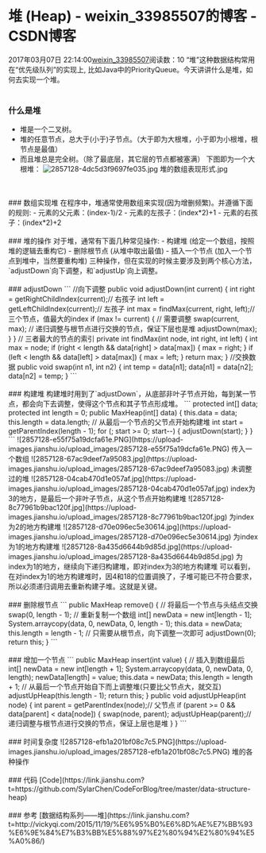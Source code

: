 # 堆 (Heap) - weixin_33985507的博客 - CSDN博客
2017年03月07日 22:14:00[weixin_33985507](https://me.csdn.net/weixin_33985507)阅读数：10
“堆”这种数据结构常用在“优先级队列”的实现上, 比如Java中的PriorityQueue。今天讲讲什么是堆，如何去实现一个堆。
</br>
</br>
### 什么是堆
- 堆是一个二叉树。
- 堆的任意节点，总大于(小于)子节点。（大于即为大根堆，小于即为小根堆，根节点是最值）
- 而且堆总是完全树。（除了最底层，其它层的节点都被塞满）
下图即为一个大根堆：
![2857128-4dc5d3f9697fe035.jpg](https://upload-images.jianshu.io/upload_images/2857128-4dc5d3f9697fe035.jpg)
堆的数组表现形式.jpg
</br>
</br>
### 数组实现堆
在程序中，堆通常使用数组来实现(因为增删频繁)。并遵循下面的规则:
- 元素的父元素：(index-1)/2
- 元素的左孩子：(index*2)+1
- 元素的右孩子：(index*2)+2
</br>
</br>
### 堆的操作
对于堆，通常有下面几种常见操作:
- 构建堆 (给定一个数组，按照堆的逻辑去重构它)
- 删除根节点 (从堆中取出最值)
- 插入一个节点 (加入一个节点到堆中，当然要重构堆)
三种操作，但在实现的时候主要涉及到两个核心方法，`adjustDown`向下调整，和`adjustUp`向上调整。
</br>
</br>
### adjustDown
```
//向下调整
    public void adjustDown(int current) {
        int right = getRightChildIndex(current);// 右孩子
        int left = getLeftChildIndex(current);// 左孩子
        int max = findMax(current, right, left);// 三个节点，值最大的index
        if (max != current) {
            // 需要调整
            swap(current, max);
            // 递归调整与根节点进行交换的节点，保证下层也是堆
            adjustDown(max);
        }
    }
    // 三者最大的节点的索引
    private int findMax(int node, int right, int left) {
        int max = node;
        if (right < length && data[right] > data[max]) {
            max = right;
        }
        if (left < length && data[left] > data[max]) {
            max = left;
        }
        return max;
    }
    //交换数据
    public void swap(int n1, int n2) {
        int temp = data[n1];
        data[n1] = data[n2];
        data[n2] = temp;
    }
```
</br>
</br>
### 构建堆
构建堆时用到了`adjustDown`，从底部非叶子节点开始，每到某一节点，都会向下去调整，使得这个节点和其子节点形成堆。
```
protected int[] data;
    protected int length = 0;
    public MaxHeap(int[] data) {
        this.data = data;
        this.length = data.length;
        // 从最后一个节点的父节点开始构建堆
        int start = getParentIndex(length - 1);
        for (; start >= 0; start--) {
            adjustDown(start);
        }
    }
```
![2857128-e55f75a19dcfa61e.PNG](https://upload-images.jianshu.io/upload_images/2857128-e55f75a19dcfa61e.PNG)
传入一个数组
![2857128-67ac9deef7a95083.jpg](https://upload-images.jianshu.io/upload_images/2857128-67ac9deef7a95083.jpg)
未调整过的堆
![2857128-04cab470d1e057af.jpg](https://upload-images.jianshu.io/upload_images/2857128-04cab470d1e057af.jpg)
index为3的地方，是最后一个非叶子节点，从这个节点开始构建堆
![2857128-8c77961b9bac120f.jpg](https://upload-images.jianshu.io/upload_images/2857128-8c77961b9bac120f.jpg)
为index为2的地方构建堆
![2857128-d70e096ec5e30614.jpg](https://upload-images.jianshu.io/upload_images/2857128-d70e096ec5e30614.jpg)
为index为1的地方构建堆
![2857128-8a435d6644b9d85d.jpg](https://upload-images.jianshu.io/upload_images/2857128-8a435d6644b9d85d.jpg)
为index为1的地方，继续向下递归构建堆，即对index为3的地方构建堆
可以看到，在对index为1的地方构建堆时，因4和18的位置调换了，子堆可能已不符合要求，所以必须递归调用去重新构建子堆。这就是关键。
</br>
</br>
### 删除根节点
```
public MaxHeap remove() {
        // 将最后一个节点与头结点交换
        swap(0, length - 1);
        // 重新复制一个数组
        int[] newData = new int[length - 1];
        System.arraycopy(data, 0, newData, 0, length - 1);
        this.data = newData;
        this.length = length - 1;
        // 只需要从根节点，向下调整一次即可
        adjustDown(0);
        return this;
    }
```
</br>
</br>
### 增加一个节点
```
public MaxHeap insert(int value) {
        // 插入到数组最后
        int[] newData = new int[length + 1];
        System.arraycopy(data, 0, newData, 0, length);
        newData[length] = value;
        this.data = newData;
        this.length = length + 1;
        // 从最后一个节点开始自下而上调整堆(只要比父节点大，就交互)
        adjustUpHeap(this.length - 1);
        return this;
    }
    public void adjustUpHeap(int node) {
        int parent = getParentIndex(node);// 父节点
        if (parent >= 0 && data[parent] < data[node]) {
            swap(node, parent);
            adjustUpHeap(parent);// 递归调整与根节点进行交换的节点，保证上层也是堆
        }
    }
```
</br>
</br>
### 时间复杂度
![2857128-efb1a201bf08c7c5.PNG](https://upload-images.jianshu.io/upload_images/2857128-efb1a201bf08c7c5.PNG)
堆的各种操作
</br>
</br>
### 代码
[Code](https://link.jianshu.com?t=https://github.com/SylarChen/CodeForBlog/tree/master/data-structure-heap)
</br>
</br>
### 参考
[数据结构系列——堆](https://link.jianshu.com?t=http://vickyqi.com/2015/11/19/%E6%95%B0%E6%8D%AE%E7%BB%93%E6%9E%84%E7%B3%BB%E5%88%97%E2%80%94%E2%80%94%E5%A0%86/)
